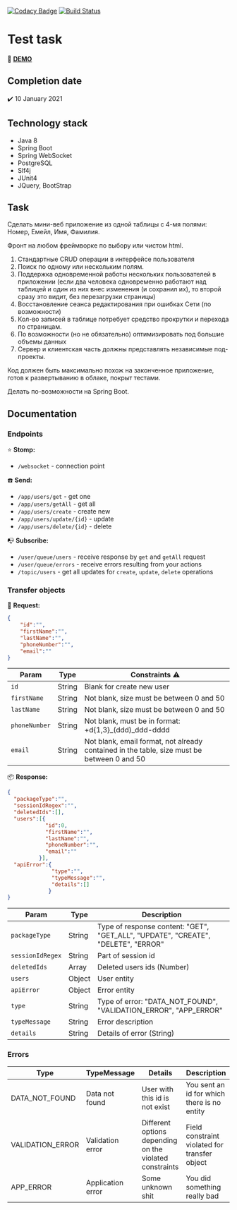[![Codacy Badge](https://api.codacy.com/project/badge/Grade/9a72b9652c55429f87a3d0e22ff27474)](https://app.codacy.com/gh/drovocek/userapp?utm_source=github.com&utm_medium=referral&utm_content=drovocek/userapp&utm_campaign=Badge_Grade)
[![Build Status](https://www.travis-ci.com/drovocek/userapp.svg?branch=master)](https://www.travis-ci.com/drovocek/userapp)

# Test task
:link: [**DEMO**](https://websocketuserapp.herokuapp.com/)

## Completion date 
:heavy_check_mark: 10 January 2021

## Technology stack
- Java 8
- Spring Boot
- Spring WebSocket
- PostgreSQL
- Slf4j
- JUnit4
- JQuery, BootStrap

## Task
Сделать мини-веб приложение из одной таблицы с 4-мя полями: Номер, Емейл, Имя, Фамилия.

Фронт на любом фреймворке по выбору или чистом html.

1) Стандартные CRUD операции в интерфейсе пользователя
2) Поиск по одному или нескольким полям.
3) Поддержка одновременной работы нескольких пользователей в приложении
(если два человека одновременно работают над таблицей и один из них внес изменения (и сохранил их), то второй сразу это видит, без перезагрузки страницы)
4) Восстановление сеанса редактирования при ошибках Сети
(по возможности)
5) Кол-во записей в таблице потребует средство прокрутки и перехода по страницам.
6) По возможности (но не обязательно) оптимизировать под большие объемы данных
7) Сервер и клиентская часть должны представлять независимые под-проекты.

Код должен быть максимально похож на законченное приложение, готов к развертыванию в облаке, покрыт тестами.

Делать по-возможности на Spring Boot.

## Documentation

### Endpoints

:star: **Stomp:**

  - ``` /websocket ``` - connection point

:phone: **Send:**

  - ``` /app/users/get ``` - get one
  - ``` /app/users/getAll ``` - get all
  - ``` /app/users/create ``` - create new 
  - ``` /app/users/update/{id} ``` - update 
  - ``` /app/users/delete/{id} ``` - delete 

:mailbox_with_no_mail: **Subscribe:**

- ``` /user/queue/users ``` - receive response by ```get``` and ```getAll``` request 
- ``` /user/queue/errors ``` - receive errors resulting from your actions
- ``` /topic/users ``` - get all updates for ```create```, ```update```, ```delete``` operations

### Transfer objects
:email: **Request:**
```json
{
    "id":"",
    "firstName":"",
    "lastName":"",
    "phoneNumber":"",
    "email":""
}
```

| Param       | Type   | Constraints :warning:                             |
| ---------- | ------ | ---------------------------------- | 
| `id` | String | Blank for create new user | 
| `firstName` | String | Not blank, size must be between 0 and 50                          | 
| `lastName` | String | Not blank, size must be between 0 and 50 | 
| `phoneNumber` | String | Not blank, must be in format: +d{1,3}_(ddd)_ddd-dddd                          | 
| `email` | String | Not blank, email format, not already contained in the table, size must be between 0 and 50 | 

:package: **Response:**
```json
{
  "packageType":"",
  "sessionIdRegex":"",
  "deletedIds":[],
  "users":[{
            "id":0,
            "firstName":"",
            "lastName":"",
            "phoneNumber":"",
            "email":""
          }],
  "apiError":{
              "type":"",
              "typeMessage":"",
              "details":[]
             }
}
```

| Param       | Type   | Description                             |
| ---------- | ------ | ---------------------------------- | 
| `packageType` | String | Type of response content: "GET", "GET_ALL", "UPDATE", "CREATE", "DELETE", "ERROR" | 
| `sessionIdRegex` | String | Part of session id                         | 
| `deletedIds` | Array | Deleted users ids (Number) | 
| `users` | Object | User entity                         | 
| `apiError` | Object | Error entity | 
| `type` | String | Type of error: "DATA_NOT_FOUND", "VALIDATION_ERROR", "APP_ERROR" |
| `typeMessage` | String | Error description |
| `details` | String | Details of error (String) |

### Errors
| Type                 | TypeMessage    | Details     | Description 
| ------------------- | --------------- | -------------------- | --------------------------- |
| DATA_NOT_FOUND     | Data not found   | User with this id is not exist | You sent an id for which there is no entity                              |
| VALIDATION_ERROR   | Validation error | Different options depending on the violated constraints   | Field constraint violated for transfer object| 
| APP_ERROR         | Application error | Some unknown shit    | You did something really bad |
